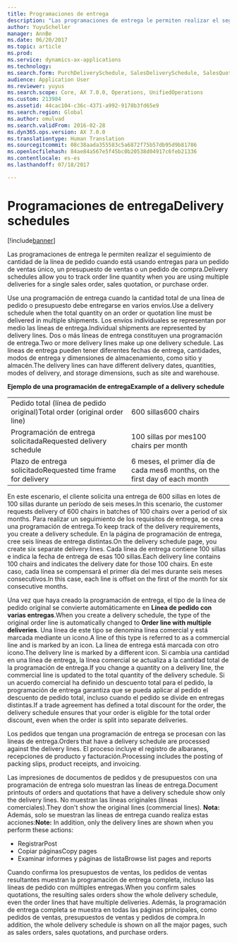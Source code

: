 ```yaml
---
title: Programaciones de entrega
description: "Las programaciones de entrega le permiten realizar el seguimiento de cantidad de la línea de pedido cuando está usando entregas para un pedido de ventas único, un presupuesto de ventas o un pedido de compra."
author: YuyuScheller
manager: AnnBe
ms.date: 06/20/2017
ms.topic: article
ms.prod: 
ms.service: dynamics-ax-applications
ms.technology: 
ms.search.form: PurchDeliverySchedule, SalesDeliverySchedule, SalesQuotationDeliverySchedule
audience: Application User
ms.reviewer: yuyus
ms.search.scope: Core, AX 7.0.0, Operations, UnifiedOperations
ms.custom: 213984
ms.assetid: 44cac104-c36c-4371-a992-9178b3fd65e9
ms.search.region: Global
ms.author: omulvad
ms.search.validFrom: 2016-02-28
ms.dyn365.ops.version: AX 7.0.0
ms.translationtype: Human Translation
ms.sourcegitcommit: 08c38aada355583c5a6872f75b57db95d9b81786
ms.openlocfilehash: 84ae84a567e5f45bc0b20538d04917c6feb21336
ms.contentlocale: es-es
ms.lasthandoff: 07/18/2017

---
```


# <a name="delivery-schedules"></a><span data-ttu-id="9730d-103">Programaciones de entrega</span><span class="sxs-lookup"><span data-stu-id="9730d-103">Delivery schedules</span></span>

[!include[banner](../includes/banner.md)]


<span data-ttu-id="9730d-104">Las programaciones de entrega le permiten realizar el seguimiento de cantidad de la línea de pedido cuando está usando entregas para un pedido de ventas único, un presupuesto de ventas o un pedido de compra.</span><span class="sxs-lookup"><span data-stu-id="9730d-104">Delivery schedules allow you to track order line quantity when you are using multiple deliveries for a single sales order, sales quotation, or purchase order.</span></span>

<span data-ttu-id="9730d-105">Use una programación de entrega cuando la cantidad total de una línea de pedido o presupuesto debe entregarse en varios envíos.</span><span class="sxs-lookup"><span data-stu-id="9730d-105">Use a delivery schedule when the total quantity on an order or quotation line must be delivered in multiple shipments.</span></span> <span data-ttu-id="9730d-106">Los envíos individuales se representan por medio las líneas de entrega.</span><span class="sxs-lookup"><span data-stu-id="9730d-106">Individual shipments are represented by delivery lines.</span></span> <span data-ttu-id="9730d-107">Dos o más líneas de entrega constituyen una programación de entrega.</span><span class="sxs-lookup"><span data-stu-id="9730d-107">Two or more delivery lines make up one delivery schedule.</span></span> <span data-ttu-id="9730d-108">Las líneas de entrega pueden tener diferentes fechas de entrega, cantidades, modos de entrega y dimensiones de almacenamiento, como sitio y almacén.</span><span class="sxs-lookup"><span data-stu-id="9730d-108">The delivery lines can have different delivery dates, quantities, modes of delivery, and storage dimensions, such as site and warehouse.</span></span>  

<span data-ttu-id="9730d-109">**Ejemplo de una programación de entrega**</span><span class="sxs-lookup"><span data-stu-id="9730d-109">**Example of a delivery schedule**</span></span>

|                                   |                                          |
|-----------------------------------|------------------------------------------|
| <span data-ttu-id="9730d-110">Pedido total (línea de pedido original)</span><span class="sxs-lookup"><span data-stu-id="9730d-110">Total order (original order line)</span></span> | <span data-ttu-id="9730d-111">600 sillas</span><span class="sxs-lookup"><span data-stu-id="9730d-111">600 chairs</span></span>                               |
| <span data-ttu-id="9730d-112">Programación de entrega solicitada</span><span class="sxs-lookup"><span data-stu-id="9730d-112">Requested delivery schedule</span></span>       | <span data-ttu-id="9730d-113">100 sillas por mes</span><span class="sxs-lookup"><span data-stu-id="9730d-113">100 chairs per month</span></span>                     |
| <span data-ttu-id="9730d-114">Plazo de entrega solicitado</span><span class="sxs-lookup"><span data-stu-id="9730d-114">Requested time frame for delivery</span></span> | <span data-ttu-id="9730d-115">6 meses, el primer día de cada mes</span><span class="sxs-lookup"><span data-stu-id="9730d-115">6 months, on the first day of each month</span></span> |

<span data-ttu-id="9730d-116">En este escenario, el cliente solicita una entrega de 600 sillas en lotes de 100 sillas durante un período de seis meses.</span><span class="sxs-lookup"><span data-stu-id="9730d-116">In this scenario, the customer requests delivery of 600 chairs in batches of 100 chairs over a period of six months.</span></span> <span data-ttu-id="9730d-117">Para realizar un seguimiento de los requisitos de entrega, se crea una programación de entrega.</span><span class="sxs-lookup"><span data-stu-id="9730d-117">To keep track of the delivery requirements, you create a delivery schedule.</span></span> <span data-ttu-id="9730d-118">En la página de programación de entrega, cree seis líneas de entrega distintas.</span><span class="sxs-lookup"><span data-stu-id="9730d-118">On the delivery schedule page, you create six separate delivery lines.</span></span> <span data-ttu-id="9730d-119">Cada línea de entrega contiene 100 sillas e indica la fecha de entrega de esas 100 sillas.</span><span class="sxs-lookup"><span data-stu-id="9730d-119">Each delivery line contains 100 chairs and indicates the delivery date for those 100 chairs.</span></span> <span data-ttu-id="9730d-120">En este caso, cada línea se compensará el primer día del mes durante seis meses consecutivos.</span><span class="sxs-lookup"><span data-stu-id="9730d-120">In this case, each line is offset on the first of the month for six consecutive months.</span></span>  

<span data-ttu-id="9730d-121">Una vez que haya creado la programación de entrega, el tipo de la línea de pedido original se convierte automáticamente en **Línea de pedido con varias entregas**.</span><span class="sxs-lookup"><span data-stu-id="9730d-121">When you create a delivery schedule, the type of the original order line is automatically changed to **Order line with multiple deliveries**.</span></span> <span data-ttu-id="9730d-122">Una línea de este tipo se denomina línea comercial y está marcada mediante un icono.</span><span class="sxs-lookup"><span data-stu-id="9730d-122">A line of this type is referred to as a commercial line and is marked by an icon.</span></span> <span data-ttu-id="9730d-123">La línea de entrega está marcada con otro icono.</span><span class="sxs-lookup"><span data-stu-id="9730d-123">The delivery line is marked by a different icon.</span></span> <span data-ttu-id="9730d-124">Si cambia una cantidad en una línea de entrega, la línea comercial se actualiza a la cantidad total de la programación de entrega.</span><span class="sxs-lookup"><span data-stu-id="9730d-124">If you change a quantity on a delivery line, the commercial line is updated to the total quantity of the delivery schedule.</span></span> <span data-ttu-id="9730d-125">Si un acuerdo comercial ha definido un descuento total para el pedido, la programación de entrega garantiza que se pueda aplicar al pedido el descuento de pedido total, incluso cuando el pedido se divide en entregas distintas.</span><span class="sxs-lookup"><span data-stu-id="9730d-125">If a trade agreement has defined a total discount for the order, the delivery schedule ensures that your order is eligible for the total order discount, even when the order is split into separate deliveries.</span></span>  

<span data-ttu-id="9730d-126">Los pedidos que tengan una programación de entrega se procesan con las líneas de entrega.</span><span class="sxs-lookup"><span data-stu-id="9730d-126">Orders that have a delivery schedule are processed against the delivery lines.</span></span> <span data-ttu-id="9730d-127">El proceso incluye el registro de albaranes, recepciones de producto y facturación.</span><span class="sxs-lookup"><span data-stu-id="9730d-127">Processing includes the posting of packing slips, product receipts, and invoicing.</span></span>  

<span data-ttu-id="9730d-128">Las impresiones de documentos de pedidos y de presupuestos con una programación de entrega solo muestran las líneas de entrega.</span><span class="sxs-lookup"><span data-stu-id="9730d-128">Document printouts of orders and quotations that have a delivery schedule show only the delivery lines.</span></span> <span data-ttu-id="9730d-129">No muestran las líneas originales (líneas comerciales).</span><span class="sxs-lookup"><span data-stu-id="9730d-129">They don't show the original lines (commercial lines).</span></span> <span data-ttu-id="9730d-130">**Nota:** Además, solo se muestran las líneas de entrega cuando realiza estas acciones:</span><span class="sxs-lookup"><span data-stu-id="9730d-130">**Note:** In addition, only the delivery lines are shown when you perform these actions:</span></span>

-   <span data-ttu-id="9730d-131">Registrar</span><span class="sxs-lookup"><span data-stu-id="9730d-131">Post</span></span>
-   <span data-ttu-id="9730d-132">Copiar páginas</span><span class="sxs-lookup"><span data-stu-id="9730d-132">Copy pages</span></span>
-   <span data-ttu-id="9730d-133">Examinar informes y páginas de lista</span><span class="sxs-lookup"><span data-stu-id="9730d-133">Browse list pages and reports</span></span>

<span data-ttu-id="9730d-134">Cuando confirma los presupuestos de ventas, los pedidos de ventas resultantes muestran la programación de entrega completa, incluso las líneas de pedido con múltiples entregas.</span><span class="sxs-lookup"><span data-stu-id="9730d-134">When you confirm sales quotations, the resulting sales orders show the whole delivery schedule, even the order lines that have multiple deliveries.</span></span> <span data-ttu-id="9730d-135">Además, la programación de entrega completa se muestra en todas las páginas principales, como pedidos de ventas, presupuestos de ventas y pedidos de compra.</span><span class="sxs-lookup"><span data-stu-id="9730d-135">In addition, the whole delivery schedule is shown on all the major pages, such as sales orders, sales quotations, and purchase orders.</span></span>





